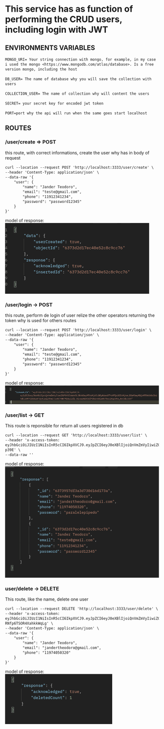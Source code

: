 # This service has as function of performing the CRUD users, including login with JWT

## ENVIRONMENTS VARIABLES

```
MONGO_URI= Your string connection with mongo, for example, in my case i used the mongo <https://www.mongodb.com/atlas/database>. Is a free version mongo, including the host

DB_USER= The name of database why you will save the collection with users

COLLECTION_USER= The name of collection why will content the users

SECRET= your secret key for encoded jwt token

PORT=port why the api will run when the same goes start localhost
```

## ROUTES
    
### **/user/create** => POST

this route, with correct informations, create the user why has in body of request
```
curl --location --request POST 'http://localhost:3333/user/create' \
--header 'Content-Type: application/json' \
--data-raw '{
    "user": {
        "name": "Jander Teodoro",
        "email": "teste@gmail.com",
        "phone": "11912341234",
        "password": "password12345"
    }
}'
```
model of response:<br>
![response_user_create](src/docs/response_user_create.png)

### **/user/login** -> POST

this route, perform de login of user relize the other operators returning the token why is used for others routes

```
curl --location --request POST 'http://localhost:3333/user/login' \
--header 'Content-Type: application/json' \
--data-raw '{
    "user": {
        "name": "Jander Teodoro",
        "email": "teste@gmail.com",
        "phone": "11912341234",
        "password": "password12345"
    }
}'
```
model of response:<br>
![response_user_login](src/docs/response_user_login.png)

### **/user/list** -> GET

This route is reponsible for return all users registered in db

```
curl --location --request GET 'http://localhost:3333/user/list' \
--header 'x-access-token: eyJhbGciOiJIUzI1NiIsInR5cCI6IkpXVCJ9.eyJpZCI6eyJ0eXBlIjoiQnVmZmVyIiwiZGF0YSI6Wzk5LDExNSwyMTAsMjA5LDEyNiwxOTYsMTQsODIsMjAwLDIwMSwyMDQsMTE4XX0sImlhdCI6MTY2ODU2NTExMiwiZXhwIjoxNjY4NTY1NDEyfQ.PFX8T8geLzxN_Mhxu2MZNB3eZOX___Yf8Z2DKD-p39E' \
--data-raw ''
```
model of response: <br>
![response_user_list](src/docs/response_user_list.png)

### **user/delete** -> DELETE

This route, like the name, delete one user

```
curl --location --request DELETE 'http://localhost:3333/user/delete' \
--header 'x-access-token: eyJhbGciOiJIUzI1NiIsInR5cCI6IkpXVCJ9.eyJpZCI6eyJ0eXBlIjoiQnVmZmVyIiwiZGF0YSI6Wzk5LDExNSwyMTAsMjA5LDEyNiwxOTYsMTQsODIsMjAwLDIwMSwyMDQsMTE4XX0sImlhdCI6MTY2ODU2NjM3OCwiZXhwIjoxNjY4NTY2Njc4fQ.lXQoen4PNp41svbudIzY_q5-RNfp6TSOR4XahkkWqLg' \
--header 'Content-Type: application/json' \
--data-raw '{
    "user": {
        "name": "Jander Teodoro",
        "email": "jandertheodoro@gmail.com",
        "phone": "11974050320"
    }
}'
```

model of response: <br>
![response_user_dele](src/docs/response_user_delete.png)
